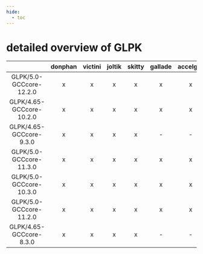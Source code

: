```yaml
---
hide:
  - toc
---
```


detailed overview of GLPK
=========================

| |donphan|victini|joltik|skitty|gallade|accelgor|swalot|doduo|
| :---: | :---: | :---: | :---: | :---: | :---: | :---: | :---: | :---: |
|GLPK/5.0-GCCcore-12.2.0|x|x|x|x|x|x|x|x|
|GLPK/4.65-GCCcore-10.2.0|x|x|x|x|x|x|x|x|
|GLPK/4.65-GCCcore-9.3.0|x|x|x|x|-|-|x|x|
|GLPK/5.0-GCCcore-11.3.0|x|x|x|x|x|x|x|x|
|GLPK/5.0-GCCcore-10.3.0|x|x|x|x|x|x|x|x|
|GLPK/5.0-GCCcore-11.2.0|x|x|x|x|x|x|x|x|
|GLPK/4.65-GCCcore-8.3.0|x|x|x|x|-|-|-|x|
